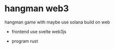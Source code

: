 # hangman web3

hangman game with maybe use solana build on web 

- frontend use svelte
    web3js

- program
    rust
    

